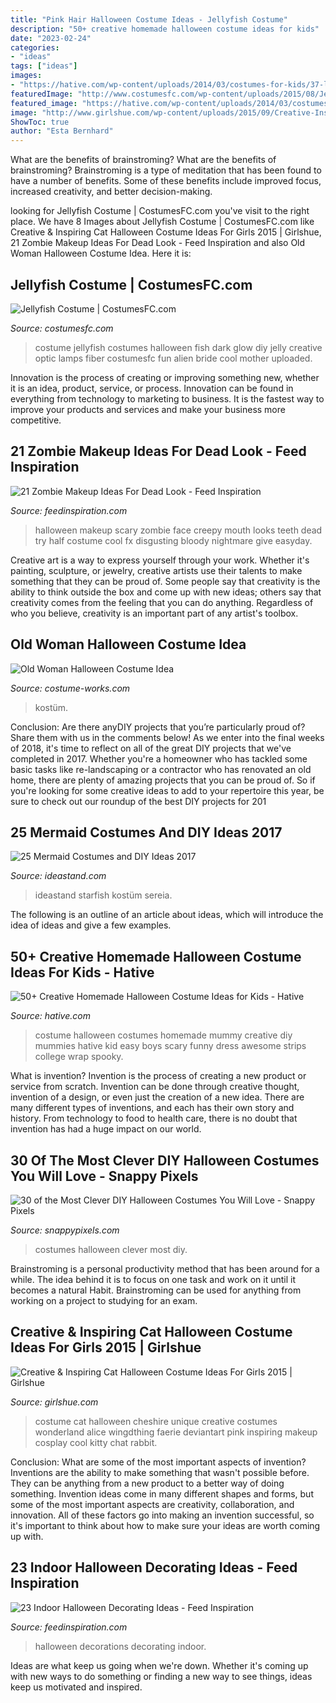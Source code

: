 ```yaml
---
title: "Pink Hair Halloween Costume Ideas - Jellyfish Costume"
description: "50+ creative homemade halloween costume ideas for kids"
date: "2023-02-24"
categories:
- "ideas"
tags: ["ideas"]
images:
- "https://hative.com/wp-content/uploads/2014/03/costumes-for-kids/37-little-mummies-kid-costume.jpg"
featuredImage: "http://www.costumesfc.com/wp-content/uploads/2015/08/Jellyfish-Costume.jpg"
featured_image: "https://hative.com/wp-content/uploads/2014/03/costumes-for-kids/37-little-mummies-kid-costume.jpg"
image: "http://www.girlshue.com/wp-content/uploads/2015/09/Creative-Inspiring-Cat-Halloween-Costume-Ideas-For-Girls-2015-3.jpg"
ShowToc: true
author: "Esta Bernhard"
---
```



What are the benefits of brainstroming?
What are the benefits of brainstroming? Brainstroming is a type of meditation that has been found to have a number of benefits. Some of these benefits include improved focus, increased creativity, and better decision-making.

	

		
looking for Jellyfish Costume | CostumesFC.com you've visit to the right place. We have 8 Images about Jellyfish Costume | CostumesFC.com like Creative &amp; Inspiring Cat Halloween Costume Ideas For Girls 2015 | Girlshue, 21 Zombie Makeup Ideas For Dead Look - Feed Inspiration and also Old Woman Halloween Costume Idea. Here it is:
		
    
## Jellyfish Costume | CostumesFC.com

<img loading=lazy src="http://www.costumesfc.com/wp-content/uploads/2015/08/Jellyfish-Costume.jpg" onerror="this.onerror=null;this.src='https://tse1.mm.bing.net/th?id=OIP.M3p3_kez2tM6ZvSYGLaKagHaJ4&amp;pid=15.1';" alt="Jellyfish Costume | CostumesFC.com">

_Source: costumesfc.com_

>costume jellyfish costumes halloween fish dark glow diy jelly creative optic lamps fiber costumesfc fun alien bride cool mother uploaded. 

	

Innovation is the process of creating or improving something new, whether it is an idea, product, service, or process. Innovation can be found in everything from technology to marketing to business. It is the fastest way to improve your products and services and make your business more competitive.

    
## 21 Zombie Makeup Ideas For Dead Look - Feed Inspiration

<img loading=lazy src="http://feedinspiration.com/wp-content/uploads/2016/08/Scary-Halloween-Makeup.jpg" onerror="this.onerror=null;this.src='https://tse4.mm.bing.net/th?id=OIP.xFzcmnlmeWCuD3T1Y3KlBwHaLB&amp;pid=15.1';" alt="21 Zombie Makeup Ideas For Dead Look - Feed Inspiration">

_Source: feedinspiration.com_

>halloween makeup scary zombie face creepy mouth looks teeth dead try half costume cool fx disgusting bloody nightmare give easyday. 

	

Creative art is a way to express yourself through your work. Whether it's painting, sculpture, or jewelry, creative artists use their talents to make something that they can be proud of. Some people say that creativity is the ability to think outside the box and come up with new ideas; others say that creativity comes from the feeling that you can do anything. Regardless of who you believe, creativity is an important part of any artist's toolbox.

    
## Old Woman Halloween Costume Idea

<img loading=lazy src="https://photos.costume-works.com/full/old_woman.jpg" onerror="this.onerror=null;this.src='https://tse4.mm.bing.net/th?id=OIP.NTPxZ2RFMnS9VgQVeeuUUQHaLF&amp;pid=15.1';" alt="Old Woman Halloween Costume Idea">

_Source: costume-works.com_

>kostüm. 

	

Conclusion: Are there anyDIY projects that you’re particularly proud of? Share them with us in the comments below!
As we enter into the final weeks of 2018, it's time to reflect on all of the great DIY projects that we've completed in 2017. Whether you're a homeowner who has tackled some basic tasks like re-landscaping or a contractor who has renovated an old home, there are plenty of amazing projects that you can be proud of. So if you're looking for some creative ideas to add to your repertoire this year, be sure to check out our roundup of the best DIY projects for 201
    
## 25 Mermaid Costumes And DIY Ideas 2017

<img loading=lazy src="https://ideastand.com/wp-content/uploads/2017/09/mermaid-costume-diy/24-mermaid-costume-diy-ideas-tutorials.jpg" onerror="this.onerror=null;this.src='https://tse2.mm.bing.net/th?id=OIP.014RAh1maMTDsYYMTtX3kAHaLH&amp;pid=15.1';" alt="25 Mermaid Costumes and DIY Ideas 2017">

_Source: ideastand.com_

>ideastand starfish kostüm sereia. 

	

The following is an outline of an article about ideas, which will introduce the idea of ideas and give a few examples.

    
## 50+ Creative Homemade Halloween Costume Ideas For Kids - Hative

<img loading=lazy src="https://hative.com/wp-content/uploads/2014/03/costumes-for-kids/37-little-mummies-kid-costume.jpg" onerror="this.onerror=null;this.src='https://tse3.mm.bing.net/th?id=OIP.38iHObS9sCB6fFogwRzqrgHaJ4&amp;pid=15.1';" alt="50+ Creative Homemade Halloween Costume Ideas for Kids - Hative">

_Source: hative.com_

>costume halloween costumes homemade mummy creative diy mummies hative kid easy boys scary funny dress awesome strips college wrap spooky. 

	

What is invention?
Invention is the process of creating a new product or service from scratch. Invention can be done through creative thought, invention of a design, or even just the creation of a new idea. There are many different types of inventions, and each has their own story and history. From technology to food to health care, there is no doubt that invention has had a huge impact on our world.

    
## 30 Of The Most Clever DIY Halloween Costumes You Will Love - Snappy Pixels

<img loading=lazy src="https://snappypixels.com/wp-content/uploads/2013/10/most-clever-halloween-costumes-ever-20.jpg" onerror="this.onerror=null;this.src='https://tse2.mm.bing.net/th?id=OIP.dUkSSaI_uzjFEmPAa8DWlAHaLG&amp;pid=15.1';" alt="30 of the Most Clever DIY Halloween Costumes You Will Love - Snappy Pixels">

_Source: snappypixels.com_

>costumes halloween clever most diy. 

	

Brainstroming is a personal productivity method that has been around for a while. The idea behind it is to focus on one task and work on it until it becomes a natural Habit. Brainstroming can be used for anything from working on a project to studying for an exam.

    
## Creative &amp; Inspiring Cat Halloween Costume Ideas For Girls 2015 | Girlshue

<img loading=lazy src="http://www.girlshue.com/wp-content/uploads/2015/09/Creative-Inspiring-Cat-Halloween-Costume-Ideas-For-Girls-2015-3.jpg" onerror="this.onerror=null;this.src='https://tse4.mm.bing.net/th?id=OIP.Hyrrb1klTgONbhDEZGLgtwHaLo&amp;pid=15.1';" alt="Creative &amp; Inspiring Cat Halloween Costume Ideas For Girls 2015 | Girlshue">

_Source: girlshue.com_

>costume cat halloween cheshire unique creative costumes wonderland alice wingdthing faerie deviantart pink inspiring makeup cosplay cool kitty chat rabbit. 

	

Conclusion: What are some of the most important aspects of invention?
Inventions are the ability to make something that wasn't possible before. They can be anything from a new product to a better way of doing something. Invention ideas come in many different shapes and forms, but some of the most important aspects are creativity, collaboration, and innovation. All of these factors go into making an invention successful, so it's important to think about how to make sure your ideas are worth coming up with.

    
## 23 Indoor Halloween Decorating Ideas - Feed Inspiration

<img loading=lazy src="http://feedinspiration.com/wp-content/uploads/2016/09/Halloween-Decorations-Idea.jpg" onerror="this.onerror=null;this.src='https://tse1.mm.bing.net/th?id=OIP.MIilz47pQoeSUfLsoZLxSgHaLS&amp;pid=15.1';" alt="23 Indoor Halloween Decorating Ideas - Feed Inspiration">

_Source: feedinspiration.com_

>halloween decorations decorating indoor. 

	

Ideas are what keep us going when we're down. Whether it's coming up with new ways to do something or finding a new way to see things, ideas keep us motivated and inspired.

